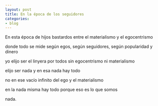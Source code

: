 ```yaml
---
layout: post
title: En la época de los seguidores
categories:
- blog
---
```



En esta época de hijos bastardos entre el materialismo y el egocentrismo

donde todo se mide según egos, según seguidores, según popularidad y dinero

yo elijo ser el linyera por todos sin egocentrismo ni materialismo

elijo ser nada y en esa nada hay todo

no en ese vacío infinito del ego y el materialismo

en la nada misma hay todo porque eso es lo que somos

nada.
